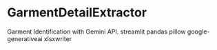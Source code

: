 # GarmentDetailExtractor
Garment Identification with Gemini API. 
streamlit
pandas
pillow
google-generativeai
xlsxwriter
